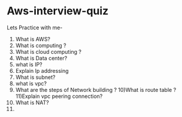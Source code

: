 ﻿# Aws-interview-quiz
Lets Practice with me-
1) What is AWS?
2) What is computing ?
3) What is cloud computing ?
4) What is Data center?
5) what is IP?
6) Explain Ip addressing
7) What is subnet?
8) what is vpc?
9) What are the steps of Network building ?
10)What is route table ?
11)Explain vpc peering connection?
12) What is NAT?
13) 

